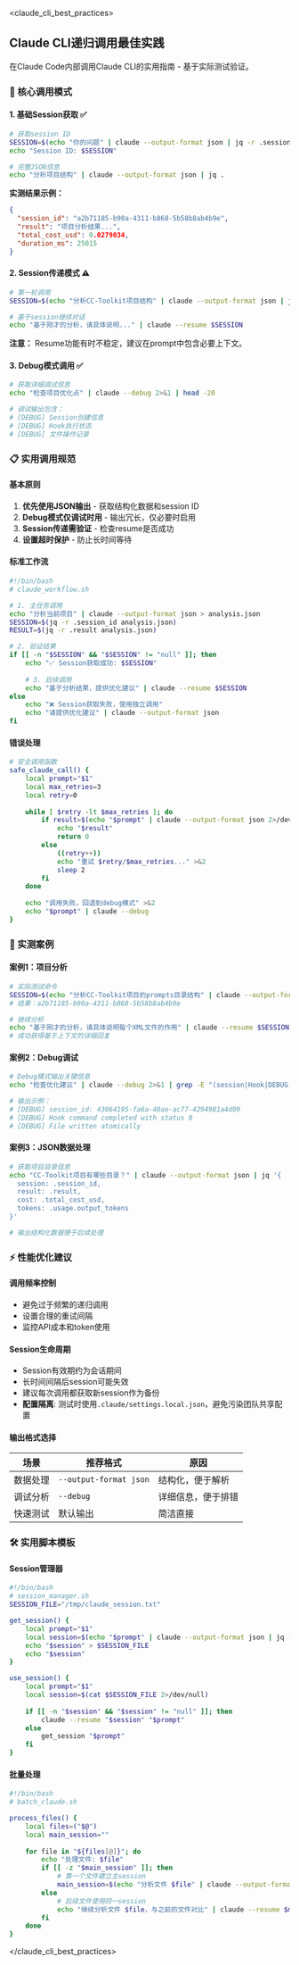 
<claude_cli_best_practices>

## Claude CLI递归调用最佳实践

在Claude Code内部调用Claude CLI的实用指南 - 基于实际测试验证。

### 🎯 核心调用模式

#### 1. 基础Session获取 ✅
```bash
# 获取session ID
SESSION=$(echo "你的问题" | claude --output-format json | jq -r .session_id)
echo "Session ID: $SESSION"

# 完整JSON信息
echo "分析项目结构" | claude --output-format json | jq .
```

**实测结果示例：**
```json
{
  "session_id": "a2b71185-b90a-4311-b868-5b58b8ab4b9e",
  "result": "项目分析结果...",
  "total_cost_usd": 0.0279034,
  "duration_ms": 25015
}
```

#### 2. Session传递模式 ⚠️
```bash
# 第一轮调用
SESSION=$(echo "分析CC-Toolkit项目结构" | claude --output-format json | jq -r .session_id)

# 基于session继续对话
echo "基于刚才的分析，请具体说明..." | claude --resume $SESSION
```

**注意：** Resume功能有时不稳定，建议在prompt中包含必要上下文。

#### 3. Debug模式调用 ✅
```bash
# 获取详细调试信息
echo "检查项目优化点" | claude --debug 2>&1 | head -20

# 调试输出包含：
# [DEBUG] Session创建信息
# [DEBUG] Hook执行状态
# [DEBUG] 文件操作记录
```

### 📋 实用调用规范

#### 基本原则
1. **优先使用JSON输出** - 获取结构化数据和session ID
2. **Debug模式仅调试时用** - 输出冗长，仅必要时启用
3. **Session传递需验证** - 检查resume是否成功
4. **设置超时保护** - 防止长时间等待

#### 标准工作流
```bash
#!/bin/bash
# claude_workflow.sh

# 1. 主任务调用
echo "分析当前项目" | claude --output-format json > analysis.json
SESSION=$(jq -r .session_id analysis.json)
RESULT=$(jq -r .result analysis.json)

# 2. 验证结果
if [[ -n "$SESSION" && "$SESSION" != "null" ]]; then
    echo "✅ Session获取成功: $SESSION"
    
    # 3. 后续调用
    echo "基于分析结果，提供优化建议" | claude --resume $SESSION
else
    echo "❌ Session获取失败，使用独立调用"
    echo "请提供优化建议" | claude --output-format json
fi
```

#### 错误处理
```bash
# 安全调用函数
safe_claude_call() {
    local prompt="$1"
    local max_retries=3
    local retry=0
    
    while [ $retry -lt $max_retries ]; do
        if result=$(echo "$prompt" | claude --output-format json 2>/dev/null); then
            echo "$result"
            return 0
        else
            ((retry++))
            echo "重试 $retry/$max_retries..." >&2
            sleep 2
        fi
    done
    
    echo "调用失败，回退到debug模式" >&2
    echo "$prompt" | claude --debug
}
```

### 🧪 实测案例

#### 案例1：项目分析
```bash
# 实际测试命令
SESSION=$(echo "分析CC-Toolkit项目的prompts目录结构" | claude --output-format json | jq -r .session_id)
# 结果：a2b71185-b90a-4311-b868-5b58b8ab4b9e

# 继续分析
echo "基于刚才的分析，请具体说明每个XML文件的作用" | claude --resume $SESSION
# 成功获得基于上下文的详细回复
```

#### 案例2：Debug调试
```bash
# Debug模式输出关键信息
echo "检查优化建议" | claude --debug 2>&1 | grep -E "(session|Hook|DEBUG.*File)"

# 输出示例：
# [DEBUG] session_id: 43064195-fa6a-40ae-ac77-4294981a4d09
# [DEBUG] Hook command completed with status 0
# [DEBUG] File written atomically
```

#### 案例3：JSON数据处理
```bash
# 获取项目目录信息
echo "CC-Toolkit项目有哪些目录？" | claude --output-format json | jq '{
  session: .session_id,
  result: .result,
  cost: .total_cost_usd,
  tokens: .usage.output_tokens
}'

# 输出结构化数据便于后续处理
```

### ⚡ 性能优化建议

#### 调用频率控制
- 避免过于频繁的递归调用
- 设置合理的重试间隔
- 监控API成本和token使用

#### Session生命周期
- Session有效期约为会话期间
- 长时间间隔后session可能失效
- 建议每次调用都获取新session作为备份
- **配置隔离**: 测试时使用`.claude/settings.local.json`，避免污染团队共享配置

#### 输出格式选择
| 场景 | 推荐格式 | 原因 |
|-----|---------|------|
| 数据处理 | `--output-format json` | 结构化，便于解析 |
| 调试分析 | `--debug` | 详细信息，便于排错 |
| 快速测试 | 默认输出 | 简洁直接 |

### 🛠️ 实用脚本模板

#### Session管理器
```bash
#!/bin/bash
# session_manager.sh
SESSION_FILE="/tmp/claude_session.txt"

get_session() {
    local prompt="$1"
    local session=$(echo "$prompt" | claude --output-format json | jq -r .session_id)
    echo "$session" > $SESSION_FILE
    echo "$session"
}

use_session() {
    local prompt="$1"
    local session=$(cat $SESSION_FILE 2>/dev/null)
    
    if [[ -n "$session" && "$session" != "null" ]]; then
        claude --resume "$session" "$prompt"
    else
        get_session "$prompt"
    fi
}
```

#### 批量处理
```bash
#!/bin/bash
# batch_claude.sh

process_files() {
    local files=("$@")
    local main_session=""
    
    for file in "${files[@]}"; do
        echo "处理文件: $file"
        if [[ -z "$main_session" ]]; then
            # 第一个文件建立主session
            main_session=$(echo "分析文件 $file" | claude --output-format json | jq -r .session_id)
        else
            # 后续文件使用同一session
            echo "继续分析文件 $file，与之前的文件对比" | claude --resume $main_session
        fi
    done
}
```

</claude_cli_best_practices>
